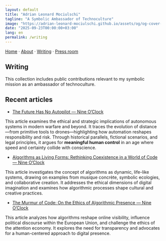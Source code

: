 ```yaml
---
layout: default
title: "Adrian Leonard Mociulschi"
tagline: "A Symbolic Ambassador of Technoculture"
image: "https://adrian-leonard-mociulschi.github.io/assets/og/og-cover-adi-futura-1200x630.png"
date: "2025-09-23T00:00:00+03:00"
lang: en
permalink: /writing
---
```


[Home](/) · [About](/about) · [Writing](/writing) · [Press room](/blog)

## Writing

This collection includes public contributions relevant to my symbolic mission as an ambassador of technoculture.

## Recent articles

- [The Future Has No Autopilot — Nine O’Clock](https://nineoclock.ro/2025/10/02/the-future-has-no-autopilot-by-dr-adrian-leonard-mociulschi/)

This article examines the ethical and strategic implications of autonomous systems in modern warfare and beyond. It traces the evolution of distance—from primitive tools to drones—highlighting how automation reshapes responsibility and risk. Through historical parallels, fictional scenarios, and legal principles, it argues for **meaningful human control** in an age where speed and certainty collide with conscience.

- [Algorithms as Living Forms: Rethinking Coexistence in a World of Code — Nine O’Clock](https://nineoclock.ro/2025/08/13/algorithms-as-living-forms-rethinking-coexistence-in-a-world-of-code-by-dr-adrian-leonard-mociulschi)

This article investigates the concept of algorithms as dynamic, life-like systems, drawing on examples from musique concrète, symbolic ecologies, and collaborative creation. It addresses the ethical dimensions of digital imagination and examines how algorithmic processes shape cultural and creative practices.

- [The Murmur of Code: On the Ethics of Algorithmic Presence — Nine O’Clock](https://nineoclock.ro/2025/09/27/the-murmur-of-code-on-the-ethics-of-algorithmic-presence/)

This article analyzes how algorithms reshape online visibility, influence political discourse within the European Union, and challenge the ethics of the attention economy. It explores the need for transparency and advocates for a human-centered approach to digital presence.
